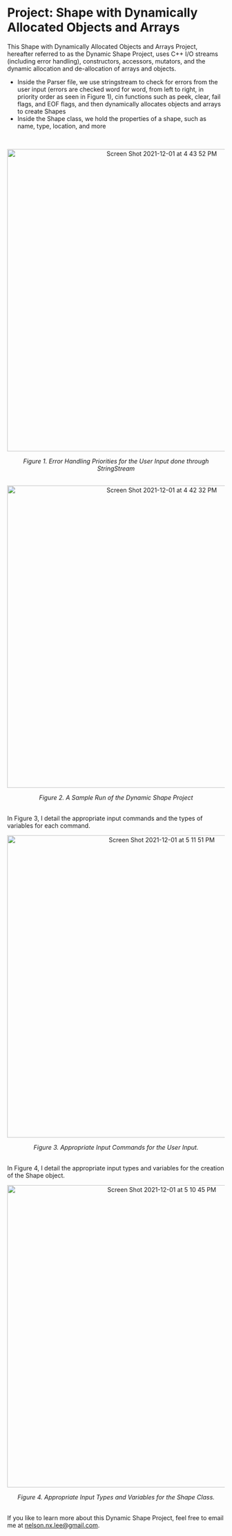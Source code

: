 <h1>
  Project: Shape with Dynamically Allocated Objects and Arrays
</h1>

This Shape with Dynamically Allocated Objects and Arrays Project, hereafter referred to as the Dynamic Shape Project, uses C++ I/O streams (including error handling), constructors, accessors, mutators, and the dynamic allocation and de-allocation of arrays and objects. 

- Inside the Parser file, we use stringstream to check for errors from the user input (errors are checked word for word, from left to right, in priority order as seen in Figure 1), cin functions such as peek, clear, fail flags, and EOF flags, and then dynamically allocates objects and arrays to create Shapes
- Inside the Shape class, we hold the properties of a shape, such as name, type, location, and more 
<br>
<p align="center">
  <img width="700" alt="Screen Shot 2021-12-01 at 4 43 52 PM" src="https://user-images.githubusercontent.com/85120900/144318875-cfb20ca0-8885-4faa-9565-f42cdd62f0c8.png">
</p>
<div align="center">
  <i>
    Figure 1. Error Handling Priorities for the User Input done through StringStream
  </i> 
</div>
<br>
<p align="center">
  <img width="700" alt="Screen Shot 2021-12-01 at 4 42 32 PM" src="https://user-images.githubusercontent.com/85120900/144318689-cb71a368-05cf-4cc8-b853-c06ae9ca85da.png">
</p>
<div align="center">
  <i>
    Figure 2. A Sample Run of the Dynamic Shape Project
  </i> 
</div>
<br>

In Figure 3, I detail the appropriate input commands and the types of variables for each command.
<br>
<p align="center">
  <img width="700" alt="Screen Shot 2021-12-01 at 5 11 51 PM" src="https://user-images.githubusercontent.com/85120900/144322443-33ab680e-2919-46a1-9745-d732894fe625.png">
</p>
<div align="center">
  <i>
    Figure 3. Appropriate Input Commands for the User Input.
  </i> 
</div>
<br>

In Figure 4, I detail the appropriate input types and variables for the creation of the Shape object.
<br>
<p align="center">
  <img width="700" alt="Screen Shot 2021-12-01 at 5 10 45 PM" src="https://user-images.githubusercontent.com/85120900/144322284-49edf4c0-7c40-4914-9c63-f7fa1660478e.png">
</p>
<div align="center">
  <i>
    Figure 4. Appropriate Input Types and Variables for the Shape Class.
  </i> 
</div>
<br>

If you like to learn more about this Dynamic Shape Project, feel free to email me at nelson.nx.lee@gmail.com. 
